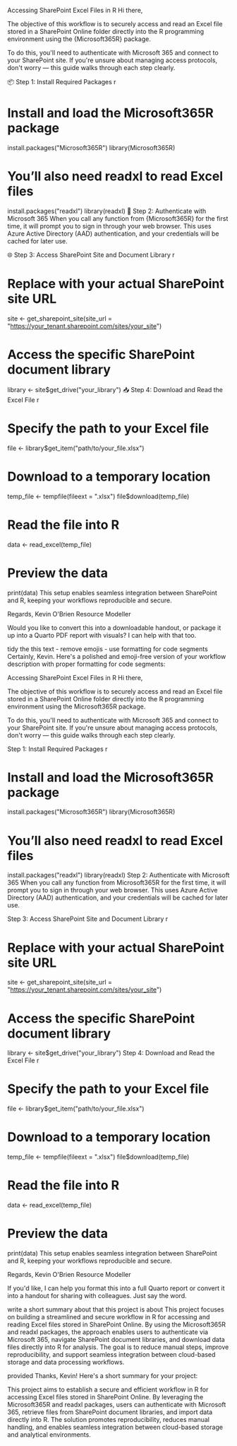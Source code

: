Accessing SharePoint Excel Files in R
Hi there,

The objective of this workflow is to securely access and read an Excel file stored in a SharePoint Online folder directly into the R programming environment using the {Microsoft365R} package.

To do this, you'll need to authenticate with Microsoft 365 and connect to your SharePoint site. If you're unsure about managing access protocols, don't worry — this guide walks through each step clearly.

📦 Step 1: Install Required Packages
r
# Install and load the Microsoft365R package
install.packages("Microsoft365R")
library(Microsoft365R)

# You’ll also need readxl to read Excel files
install.packages("readxl")
library(readxl)
🔐 Step 2: Authenticate with Microsoft 365
When you call any function from {Microsoft365R} for the first time, it will prompt you to sign in through your web browser. This uses Azure Active Directory (AAD) authentication, and your credentials will be cached for later use.

🌐 Step 3: Access SharePoint Site and Document Library
r
# Replace with your actual SharePoint site URL
site <- get_sharepoint_site(site_url = "https://your_tenant.sharepoint.com/sites/your_site")

# Access the specific SharePoint document library
library <- site$get_drive("your_library")
📥 Step 4: Download and Read the Excel File
r
# Specify the path to your Excel file
file <- library$get_item("path/to/your_file.xlsx")

# Download to a temporary location
temp_file <- tempfile(fileext = ".xlsx")
file$download(temp_file)

# Read the file into R
data <- read_excel(temp_file)

# Preview the data
print(data)
This setup enables seamless integration between SharePoint and R, keeping your workflows reproducible and secure.

Regards, Kevin O'Brien Resource Modeller

Would you like to convert this into a downloadable handout, or package it up into a Quarto PDF report with visuals? I can help with that too.

tidy the this text - remove emojis - use formatting for code segments
Certainly, Kevin. Here's a polished and emoji-free version of your workflow description with proper formatting for code segments:

Accessing SharePoint Excel Files in R
Hi there,

The objective of this workflow is to securely access and read an Excel file stored in a SharePoint Online folder directly into the R programming environment using the Microsoft365R package.

To do this, you'll need to authenticate with Microsoft 365 and connect to your SharePoint site. If you're unsure about managing access protocols, don't worry — this guide walks through each step clearly.

Step 1: Install Required Packages
r
# Install and load the Microsoft365R package
install.packages("Microsoft365R")
library(Microsoft365R)

# You’ll also need readxl to read Excel files
install.packages("readxl")
library(readxl)
Step 2: Authenticate with Microsoft 365
When you call any function from Microsoft365R for the first time, it will prompt you to sign in through your web browser. This uses Azure Active Directory (AAD) authentication, and your credentials will be cached for later use.

Step 3: Access SharePoint Site and Document Library
r
# Replace with your actual SharePoint site URL
site <- get_sharepoint_site(site_url = "https://your_tenant.sharepoint.com/sites/your_site")

# Access the specific SharePoint document library
library <- site$get_drive("your_library")
Step 4: Download and Read the Excel File
r
# Specify the path to your Excel file
file <- library$get_item("path/to/your_file.xlsx")

# Download to a temporary location
temp_file <- tempfile(fileext = ".xlsx")
file$download(temp_file)

# Read the file into R
data <- read_excel(temp_file)

# Preview the data
print(data)
This setup enables seamless integration between SharePoint and R, keeping your workflows reproducible and secure.

Regards, Kevin O'Brien Resource Modeller

If you'd like, I can help you format this into a full Quarto report or convert it into a handout for sharing with colleagues. Just say the word.

write a short summary about that this project is about
This project focuses on building a streamlined and secure workflow in R for accessing and reading Excel files stored in SharePoint Online. By using the Microsoft365R and readxl packages, the approach enables users to authenticate via Microsoft 365, navigate SharePoint document libraries, and download data files directly into R for analysis. 
The goal is to reduce manual steps, improve reproducibility, and support seamless integration between cloud-based storage and data processing workflows.

provided
Thanks, Kevin! Here's a short summary for your project:

This project aims to establish a secure and efficient workflow in R for accessing Excel files stored in SharePoint Online. By leveraging the Microsoft365R and readxl packages, users can authenticate with Microsoft 365, retrieve files from SharePoint document libraries, and import data directly into R. The solution promotes reproducibility, reduces manual handling, and enables seamless integration between cloud-based storage and analytical environments.

